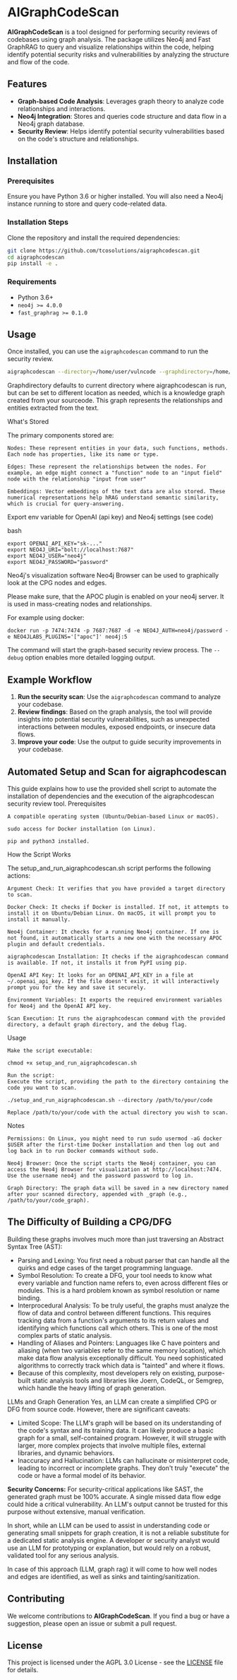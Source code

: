 # AIGraphCodeScan

**AIGraphCodeScan** is a tool designed for performing security reviews of codebases using graph analysis. The package utilizes Neo4j and Fast GraphRAG to query and visualize relationships within the code, helping identify potential security risks and vulnerabilities by analyzing the structure and flow of the code.

## Features

- **Graph-based Code Analysis**: Leverages graph theory to analyze code relationships and interactions.
- **Neo4j Integration**: Stores and queries code structure and data flow in a Neo4j graph database.
- **Security Review**: Helps identify potential security vulnerabilities based on the code's structure and relationships.

## Installation

### Prerequisites

Ensure you have Python 3.6 or higher installed. You will also need a Neo4j instance running to store and query code-related data.

### Installation Steps

Clone the repository and install the required dependencies:

```bash
git clone https://github.com/tcosolutions/aigraphcodescan.git
cd aigraphcodescan
pip install -e .
```

### Requirements

- Python 3.6+
- `neo4j >= 4.0.0`
- `fast_graphrag >= 0.1.0`

## Usage

Once installed, you can use the `aigraphcodescan` command to run the security review.

```bash
aigraphcodescan --directory=/home/user/vulncode --graphdirectory=/home/user/aigraphcodescan/vulncode_graph --debug
```

Graphdirectory defaults to current directory where aigraphcodescan is run, but can be set to different location as needed, which is a knowledge graph created from your sourceode. This graph represents the relationships and entities extracted from the text.

What's Stored

The primary components stored are:

    Nodes: These represent entities in your data, such functions, methods. Each node has properties, like its name or type.

    Edges: These represent the relationships between the nodes. For example, an edge might connect a "function" node to an "input field" node with the relationship "input from user"

    Embeddings: Vector embeddings of the text data are also stored. These numerical representations help hRAG understand semantic similarity, which is crucial for query-answering.

Export env variable for OpenAI (api key) and Neo4j settings (see code)

bash
```
export OPENAI_API_KEY="sk-..."
export NEO4J_URI="bolt://localhost:7687"
export NEO4J_USER="neo4j"
export NEO4J_PASSWORD="password"
```

Neo4j's visualization software Neo4j Browser can be used to graphically look at the CPG nodes and edges.

Please make sure, that the APOC plugin is enabled on your neo4j server. It is used in mass-creating nodes and relationships.

For example using docker:
```
docker run -p 7474:7474 -p 7687:7687 -d -e NEO4J_AUTH=neo4j/password -e NEO4JLABS_PLUGINS='["apoc"]' neo4j:5
```

The command will start the graph-based security review process. The `--debug` option enables more detailed logging output.

## Example Workflow

1. **Run the security scan**: Use the `aigraphcodescan` command to analyze your codebase.
2. **Review findings**: Based on the graph analysis, the tool will provide insights into potential security vulnerabilities, such as unexpected interactions between modules, exposed endpoints, or insecure data flows.
3. **Improve your code**: Use the output to guide security improvements in your codebase.


## Automated Setup and Scan for aigraphcodescan

This guide explains how to use the provided shell script to automate the installation of dependencies and the execution of the aigraphcodescan security review tool.
Prerequisites

    A compatible operating system (Ubuntu/Debian-based Linux or macOS).

    sudo access for Docker installation (on Linux).

    pip and python3 installed.

How the Script Works

The setup_and_run_aigraphcodescan.sh script performs the following actions:

    Argument Check: It verifies that you have provided a target directory to scan.

    Docker Check: It checks if Docker is installed. If not, it attempts to install it on Ubuntu/Debian Linux. On macOS, it will prompt you to install it manually.

    Neo4j Container: It checks for a running Neo4j container. If one is not found, it automatically starts a new one with the necessary APOC plugin and default credentials.

    aigraphcodescan Installation: It checks if the aigraphcodescan command is available. If not, it installs it from PyPI using pip.

    OpenAI API Key: It looks for an OPENAI_API_KEY in a file at ~/.openai_api_key. If the file doesn't exist, it will interactively prompt you for the key and save it securely.

    Environment Variables: It exports the required environment variables for Neo4j and the OpenAI API key.

    Scan Execution: It runs the aigraphcodescan command with the provided directory, a default graph directory, and the debug flag.

Usage

    Make the script executable:

    chmod +x setup_and_run_aigraphcodescan.sh

    Run the script:
    Execute the script, providing the path to the directory containing the code you want to scan.

    ./setup_and_run_aigraphcodescan.sh --directory /path/to/your/code

    Replace /path/to/your/code with the actual directory you wish to scan.

Notes

    Permissions: On Linux, you might need to run sudo usermod -aG docker $USER after the first-time Docker installation and then log out and log back in to run Docker commands without sudo.

    Neo4j Browser: Once the script starts the Neo4j container, you can access the Neo4j Browser for visualization at http://localhost:7474. Use the username neo4j and the password password to log in.

    Graph Directory: The graph data will be saved in a new directory named after your scanned directory, appended with _graph (e.g., /path/to/your/code_graph).

## The Difficulty of Building a CPG/DFG


Building these graphs involves much more than just traversing an Abstract Syntax Tree (AST):

* Parsing and Lexing: You first need a robust parser that can handle all the quirks and edge cases of the target programming language.
* Symbol Resolution: To create a DFG, your tool needs to know what every variable and function name refers to, even across different files or modules. This is a hard problem known as symbol resolution or name binding.
* Interprocedural Analysis: To be truly useful, the graphs must analyze the flow of data and control between different functions. This requires tracking data from a function's arguments to its return values and identifying which functions call which others. This is one of the most complex parts of static analysis.
* Handling of Aliases and Pointers: Languages like C have pointers and aliasing (when two variables refer to the same memory location), which make data flow analysis exceptionally difficult. You need sophisticated algorithms to correctly track which data is "tainted" and where it flows.
* Because of this complexity, most developers rely on existing, purpose-built static analysis tools and libraries like Joern, CodeQL, or Semgrep, which handle the heavy lifting of graph generation.

LLMs and Graph Generation
Yes, an LLM can create a simplified CPG or DFG from source code. However, there are significant caveats:
* Limited Scope: The LLM's graph will be based on its understanding of the code's syntax and its training data. It can likely produce a basic graph for a small, self-contained program. However, it will struggle with larger, more complex projects that involve multiple files, external libraries, and dynamic behaviors.
* Inaccuracy and Hallucination: LLMs can hallucinate or misinterpret code, leading to incorrect or incomplete graphs. They don't truly "execute" the code or have a formal model of its behavior.

**Security Concerns:** For security-critical applications like SAST, the generated graph must be 100% accurate. A single missed data flow edge could hide a critical vulnerability. An LLM's output cannot be trusted for this purpose without extensive, manual verification.
  
In short, while an LLM can be used to assist in understanding code or generating small snippets for graph creation, it is not a reliable substitute for a dedicated static analysis engine. A developer or security analyst would use an LLM for prototyping or explanation, but would rely on a robust, validated tool for any serious analysis.

In case of this approach (LLM, graph rag) it will come to how well nodes and edges are identified, as well as sinks and tainting/sanitization.



## Contributing

We welcome contributions to **AIGraphCodeScan**. If you find a bug or have a suggestion, please open an issue or submit a pull request.

## License

This project is licensed under the AGPL 3.0 License - see the [LICENSE](LICENSE) file for details.

